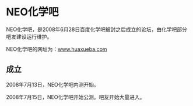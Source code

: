 NEO化学吧
==========

NEO化学吧，是2008年6月28日百度化学吧被封之后成立的论坛，由化学吧部分吧友建设运行维护。

NEO化学吧的网址为：www.huaxueba.com

成立
-----
2008年7月13日，NEO化学吧内测开始。

2008年7月15日，NEO化学吧开始公测。吧友开始大量进入。